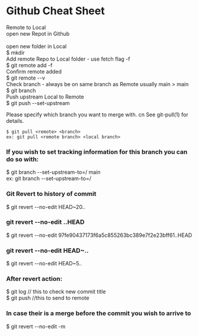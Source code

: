 # Github Cheat Sheet

Remote to Local  
open new Repot in Github  
<copy url>  
open new folder in Local  
  $ mkdir <name>  
Add remote Repo to Local folder - use fetch flag -f  
  $ git remote add -f <name> <Remote git url>  
Confirm remote added  
  $ git remote --v  
Check branch - always be on same branch as Remote usually main > main  
  $ git branch  
Push upstream Local to Remote  
  $ git push --set-upstream <name> <Remote branch>  
  
Please specify which branch you want to merge with.  cn
See git-pull(1) for details.  

    $ git pull <remote> <branch>  
    ex: git pull <remote branch> <local branch>  
### If you wish to set tracking information for this branch you can do so with:  

   $ git branch --set-upstream-to=<remote>/<branch> main  
   ex:  git branch --set-upstream-to=<remote branch of remote repository>/<name of local branch>   
### Git Revert to history of commit
$ git revert --no-edit HEAD~20..

### git revert --no-edit <hash of commit>..HEAD
$ git revert --no-edit 97fe90437173f6a5c855263bc389e7f2e23bff61..HEAD

### git revert --no-edit HEAD~<number to walk back on commit history>..
$ git revert --no-edit HEAD~5..

### After revert action:
$ git log // this to check new commit title  
$ git push //this to send to remote  

### In case their is a merge before the commit you wish to arrive to
$ git revert --no-edit -m <steps back after merge> <hash>  
